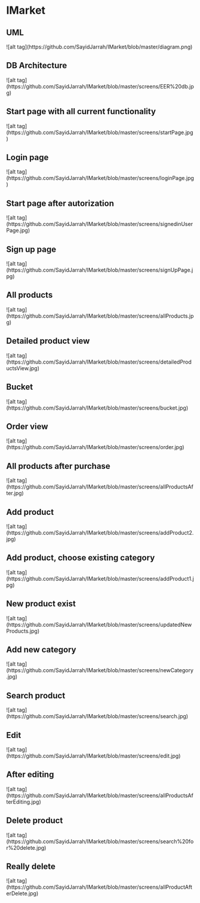 # IMarket


<H2>UML</H2>
![alt tag](https://github.com/SayidJarrah/IMarket/blob/master/diagram.png)

<H2>DB Architecture</H2>
![alt tag](https://github.com/SayidJarrah/IMarket/blob/master/screens/EER%20db.jpg)

<H2>Start page with all current functionality</H2>
![alt tag](https://github.com/SayidJarrah/IMarket/blob/master/screens/startPage.jpg)

<H2>Login page</H2>
![alt tag](https://github.com/SayidJarrah/IMarket/blob/master/screens/loginPage.jpg)

<H2>Start page after autorization</H2>
![alt tag](https://github.com/SayidJarrah/IMarket/blob/master/screens/signedinUserPage.jpg)

<H2>Sign up page</H2>
![alt tag](https://github.com/SayidJarrah/IMarket/blob/master/screens/signUpPage.jpg)

<H2>All products</H2>
![alt tag](https://github.com/SayidJarrah/IMarket/blob/master/screens/allProducts.jpg)

<H2>Detailed product view</H2>
![alt tag](https://github.com/SayidJarrah/IMarket/blob/master/screens/detailedProductsView.jpg)

<H2>Bucket</H2>
![alt tag](https://github.com/SayidJarrah/IMarket/blob/master/screens/bucket.jpg)

<H2>Order view</H2>
![alt tag](https://github.com/SayidJarrah/IMarket/blob/master/screens/order.jpg)

<H2>All products after purchase</H2>
![alt tag](https://github.com/SayidJarrah/IMarket/blob/master/screens/allProductsAfter.jpg)

<H2>Add product</H2>
![alt tag](https://github.com/SayidJarrah/IMarket/blob/master/screens/addProduct2.jpg)

<H2>Add product, choose existing category</H2>
![alt tag](https://github.com/SayidJarrah/IMarket/blob/master/screens/addProduct1.jpg)

<H2>New product exist</H2>
![alt tag](https://github.com/SayidJarrah/IMarket/blob/master/screens/updatedNewProducts.jpg)

<H2>Add new category</H2>
![alt tag](https://github.com/SayidJarrah/IMarket/blob/master/screens/newCategory.jpg)

<H2>Search product</H2>
![alt tag](https://github.com/SayidJarrah/IMarket/blob/master/screens/search.jpg)

<H2>Edit</H2>
![alt tag](https://github.com/SayidJarrah/IMarket/blob/master/screens/edit.jpg)

<H2>After editing</H2>
![alt tag](https://github.com/SayidJarrah/IMarket/blob/master/screens/allProductsAfterEditing.jpg)

<H2>Delete product</H2>
![alt tag](https://github.com/SayidJarrah/IMarket/blob/master/screens/search%20for%20delete.jpg)

<H2>Really delete</H2>
![alt tag](https://github.com/SayidJarrah/IMarket/blob/master/screens/allProductAfterDelete.jpg)
